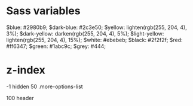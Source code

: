 Sass variables
===================================
$blue: #2980b9;
$dark-blue: #2c3e50;
$yellow:  lighten(rgb(255, 204, 4), 3%);
$dark-yellow: darken(rgb(255, 204, 4), 5%);
$light-yellow: lighten(rgb(255, 204, 4), 15%);
$white: #ebebeb;
$black: #2f2f2f;
$red: #ff6347;
$green: #1abc9c;
$grey: #444;


z-index
===================================
-1 			hidden
50			.more-options-list

100 		header

